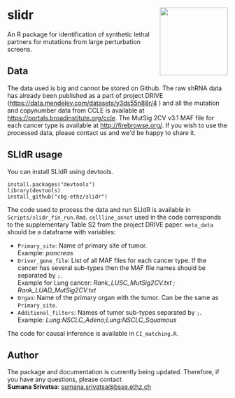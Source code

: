 # slidr <img src="https://github.com/cbg-ethz/slidr/blob/master/slidr.png" align="right" width="155 px"/>

An R package for identification of synthetic lethal partners for mutations from large perturbation screens.


## Data

The data used is big and cannot be stored on Github. The raw shRNA data has already been published as a part of project DRIVE (https://data.mendeley.com/datasets/y3ds55n88r/4 ) and all the mutation and copynumber data from CCLE is available at  https://portals.broadinstitute.org/ccle. The MutSig 2CV v3.1 MAF file for each cancer type is available at  http://firebrowse.org/. If you wish to use the processed data, please contact us and we'd be happy to share it. 


## SLIdR usage

You can install SLIdR using devtools.

```
install.packages("devtools") 
library(devtools) 
install_github("cbg-ethz/slidr")
```

The code used to process the data and run SLIdR is available in `Scripts/slidr_fin_run.Rmd`. `cellline_annot` used in the code corresponds to the supplementary Table S2 from the project DRIVE paper. `meta_data` should be a dataframe with variables:

  * `Primary_site`: Name of primary site of tumor. <br/> Example: _pancreas_
  * `Driver_gene_file`: List of all MAF files for each cancer type. If the cancer has several sub-types then the MAF file names should be separated by `;`. <br/> Example for Lung cancer: _Rank_LUSC_MutSig2CV.txt ; Rank_LUAD_MutSig2CV.txt_ 
  * `Organ`: Name of the primary organ with the tumor. Can be the same as `Primary_site`.
  * `Additional_filters`: Names of tumor sub-types separated by `;`. <br/>
  Example: _Lung:NSCLC_Adeno;Lung:NSCLC_Squamous_

The code for causal inference is available in `CI_matching.R`. 

## Author

The package and documentation is currently being updated. Therefore, if you have any questions, please contact <br/>
__Sumana Srivatsa__: [sumana.srivatsa@bsse.ethz.ch](sumana.srivatsa@bsse.ethz.ch)
  

